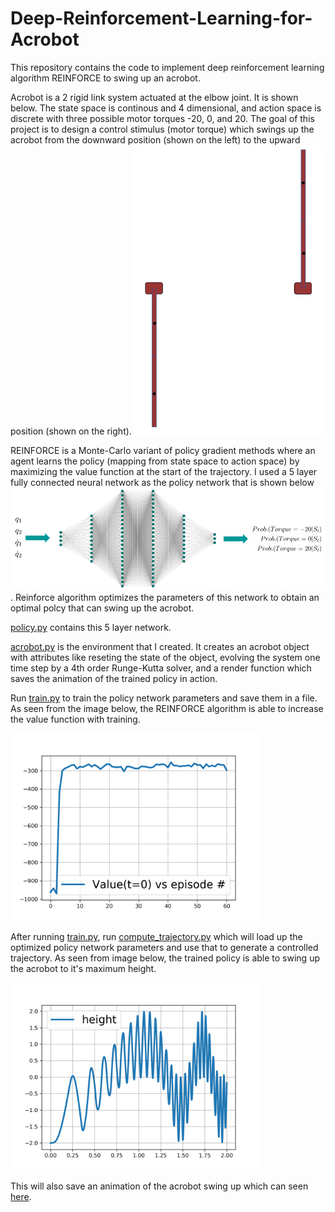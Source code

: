 # Deep-Reinforcement-Learning-for-Acrobot

This repository contains the code to implement deep reinforcement learning algorithm REINFORCE to swing up an acrobot. 

Acrobot is a 2 rigid link system actuated at the elbow joint. It is shown below. The state space is continous and 4 dimensional, and action space is discrete with three possible motor torques -20, 0, and 20. The goal of this project is to design a control stimulus (motor torque) which swings up the acrobot from the downward position (shown on the left) to the upward position (shown on the right).
<img src="https://github.com/bharatmonga/Deep-Reinforcement-Learning-for-Acrobot/blob/master/pics/acrobot.PNG" width="300">

REINFORCE is a Monte-Carlo variant of policy gradient methods where an agent learns the policy (mapping from state space to action space) by maximizing the value function at the start of the trajectory. I used a 5 layer fully connected neural network as the policy network that is shown below <img src="https://github.com/bharatmonga/Deep-Reinforcement-Learning-for-Acrobot/blob/master/pics/policy_5nn.PNG" width="600">. Reinforce algorithm optimizes the parameters of this network to obtain an optimal polcy that can swing up the acrobot. 

[policy.py](https://github.com/bharatmonga/Deep-Reinforcement-Learning-for-Acrobot/blob/master/policy.py) contains this 5 layer network. 

[acrobot.py](https://github.com/bharatmonga/Deep-Reinforcement-Learning-for-Acrobot/blob/master/acrobot.py) is the environment that I created. It creates an acrobot object with attributes like reseting the state of the object, evolving the system one time step by a 4th order Runge-Kutta solver, and a render function which saves the animation of the trained policy in action.  

Run [train.py](https://github.com/bharatmonga/Deep-Reinforcement-Learning-for-Acrobot/blob/master/train.py) to train the policy network parameters and save them in a file. As seen from the image below, the REINFORCE algorithm is able to increase the value function with training.

<img src="https://github.com/bharatmonga/Deep-Reinforcement-Learning-for-Acrobot/blob/master/pics/acrobot_value.png" width="400">

After running [train.py](https://github.com/bharatmonga/Deep-Reinforcement-Learning-for-Acrobot/blob/master/train.py), run [compute_trajectory.py](https://github.com/bharatmonga/Deep-Reinforcement-Learning-for-Acrobot/blob/master/compute_trajectory.py) which will load up the optimized policy network parameters and use that to generate a controlled trajectory. As seen from image below, the trained policy is able to swing up the acrobot to it's maximum height.

<img src="https://github.com/bharatmonga/Deep-Reinforcement-Learning-for-Acrobot/blob/master/pics/acrobot_height_drl.png" width="400">

This will also save an animation of the acrobot swing up which can seen [here](https://youtu.be/YOV97Oeo-z8).
